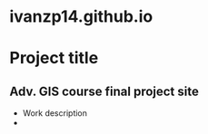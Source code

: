 # ivanzp14.github.io
# Project title
## Adv. GIS course final project site
- Work description
- [adv. GIS repository]:(https://github.com/ivanzp14/python_GIS)
